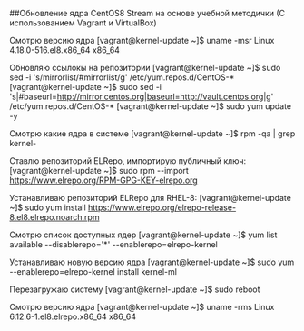 ##Обновление ядра CentOS8 Stream на основе учебной методички (С использованием Vagrant и VirtualBox)

Смотрю версию ядра
[vagrant@kernel-update ~]$ uname -msr
Linux 4.18.0-516.el8.x86_64 x86_64

Обновляю ссылокы на репозитории
[vagrant@kernel-update ~]$ sudo sed -i 's/mirrorlist/#mirrorlist/g' /etc/yum.repos.d/CentOS-*
[vagrant@kernel-update ~]$ sudo sed -i 's|#baseurl=http://mirror.centos.org|baseurl=http://vault.centos.org|g' /etc/yum.repos.d/CentOS-*
[vagrant@kernel-update ~]$ sudo yum update -y

Смотрю какие ядра в системе
[vagrant@kernel-update ~]$ rpm -qa | grep kernel-

Ставлю репозиторий ELRepo, импортирую публичный ключ:
[vagrant@kernel-update ~]$ sudo rpm --import https://www.elrepo.org/RPM-GPG-KEY-elrepo.org

Устанавливаю репозиторий ELRepo для RHEL-8:
[vagrant@kernel-update ~]$ sudo yum install https://www.elrepo.org/elrepo-release-8.el8.elrepo.noarch.rpm

Смотрю список доступных ядер
[vagrant@kernel-update ~]$ yum list available --disablerepo='*' --enablerepo=elrepo-kernel

Устанавливаю новую версию ядра
[vagrant@kernel-update ~]$ sudo yum --enablerepo=elrepo-kernel install kernel-ml

Перезагружаю систему
[vagrant@kernel-update ~]$ sudo reboot

Смотрю версию ядра
[vagrant@kernel-update ~]$ uname -rms
Linux 6.12.6-1.el8.elrepo.x86_64 x86_64
